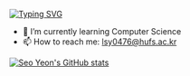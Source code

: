[![Typing SVG](https://readme-typing-svg.demolab.com/?lines=Hello!;I'm+Seo+Yeon)](https://git.io/typing-svg)

- 🌱 I’m currently learning Computer Science
- 📫 How to reach me: lsy0476@hufs.ac.kr

[![Seo Yeon's GitHub stats](https://github-readme-stats.vercel.app/api?username=yiseoffline)](https://github.com/yiseoffline/github-readme-stats)
